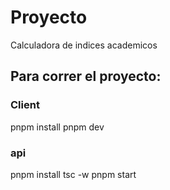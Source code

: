 # Proyecto

Calculadora de indices academicos

## Para correr el proyecto:

### Client
pnpm install
pnpm dev

### api
pnpm install
tsc -w
pnpm start
